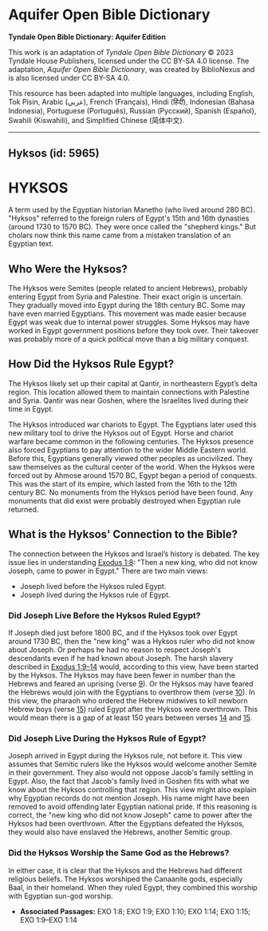 # Aquifer Open Bible Dictionary

**Tyndale Open Bible Dictionary: Aquifer Edition**

This work is an adaptation of *Tyndale Open Bible Dictionary* © 2023 Tyndale House Publishers, licensed under the CC BY\-SA 4\.0 license. The adaptation, *Aquifer Open Bible Dictionary*, was created by BiblioNexus and is also licensed under CC BY\-SA 4\.0\.

This resource has been adapted into multiple languages, including English, Tok Pisin, Arabic (عربي), French (Français), Hindi (हिंदी), Indonesian (Bahasa Indonesia), Portuguese (Português), Russian (Русский), Spanish (Español), Swahili (Kiswahili), and Simplified Chinese (简体中文).



--------------------------------

## Hyksos (id: 5965)

HYKSOS
======

A term used by the Egyptian historian Manetho (who lived around 280 BC). "Hyksos" referred to the foreign rulers of Egypt's 15th and 16th dynasties (around 1730 to 1570 BC). They were once called the "shepherd kings." But cholars now think this name came from a mistaken translation of an Egyptian text.

Who Were the Hyksos?
--------------------

The Hyksos were Semites (people related to ancient Hebrews), probably entering Egypt from Syria and Palestine. Their exact origin is uncertain. They gradually moved into Egypt during the 18th century BC. Some may have even married Egyptians. This movement was made easier because Egypt was weak due to internal power struggles. Some Hyksos may have worked in Egypt government positions before they took over. Their takeover was probably more of a quick political move than a big military conquest.

How Did the Hyksos Rule Egypt?
------------------------------

The Hyksos likely set up their capital at Qantir, in northeastern Egypt’s delta region. This location allowed them to maintain connections with Palestine and Syria. Qantir was near Goshen, where the Israelites lived during their time in Egypt.

The Hyksos introduced war chariots to Egypt. The Egyptians later used this new military tool to drive the Hyksos out of Egypt. Horse and chariot warfare became common in the following centuries. The Hyksos presence also forced Egyptians to pay attention to the wider Middle Eastern world. Before this, Egyptians generally viewed other peoples as uncivilized. They saw themselves as the cultural center of the world. When the Hyksos were forced out by Ahmose around 1570 BC, Egypt began a period of conquests. This was the start of its empire, which lasted from the 16th to the 12th century BC. No monuments from the Hyksos period have been found. Any monuments that did exist were probably destroyed when Egyptian rule returned.

What is the Hyksos' Connection to the Bible?
--------------------------------------------

The connection between the Hyksos and Israel’s history is debated. The key issue lies in understanding [Exodus 1:8](https://ref.ly/Exod1:8): "Then a new king, who did not know Joseph, came to power in Egypt." There are two main views:

* Joseph lived before the Hyksos ruled Egypt.
* Joseph lived during the Hyksos rule of Egypt.

### Did Joseph Live Before the Hyksos Ruled Egypt?

If Joseph died just before 1800 BC, and if the Hyksos took over Egypt around 1730 BC, then the "new king" was a Hyksos ruler who did not know about Joseph. Or perhaps he had no reason to respect Joseph's descendants even if he had known about Joseph. The harsh slavery described in [Exodus 1:9–14](https://ref.ly/Exod1:9-Exod1:14) would, according to this view, have been started by the Hyksos. The Hyksos may have been fewer in number than the Hebrews and feared an uprising (verse [9](https://ref.ly/Exod1:9)). Or the Hyksos may have feared the Hebrews would join with the Egyptians to overthrow them (verse [10](https://ref.ly/Exod1:10)). In this view, the pharaoh who ordered the Hebrew midwives to kill newborn Hebrew boys (verse [15](https://ref.ly/Exod1:15)) ruled Egypt after the Hyksos were overthrown. This would mean there is a gap of at least 150 years between verses [14](https://ref.ly/Exod1:14) and [15](https://ref.ly/Exod1:15).

### Did Joseph Live During the Hyksos Rule of Egypt?

Joseph arrived in Egypt during the Hyksos rule, not before it. This view assumes that Semitic rulers like the Hyksos would welcome another Semite in their government. They also would not oppose Jacob's family settling in Egypt. Also, the fact that Jacob's family lived in Goshen fits with what we know about the Hyksos controlling that region. This view might also explain why Egyptian records do not mention Joseph. His name might have been removed to avoid offending later Egyptian national pride. If this reasoning is correct, the "new king who did not know Joseph" came to power after the Hyksos had been overthrown. After the Egyptians defeated the Hyksos, they would also have enslaved the Hebrews, another Semitic group.

### Did the Hyksos Worship the Same God as the Hebrews?

In either case, it is clear that the Hyksos and the Hebrews had different religious beliefs. The Hyksos worshiped the Canaanite gods, especially Baal, in their homeland. When they ruled Egypt, they combined this worship with Egyptian sun\-god worship.

* **Associated Passages:** EXO 1:8; EXO 1:9; EXO 1:10; EXO 1:14; EXO 1:15; EXO 1:9–EXO 1:14

